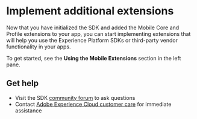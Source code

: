 # Implement additional extensions

Now that you have initialized the SDK and added the Mobile Core and Profile extensions to your app, you can start implementing extensions that will help you use the Experience Platform SDKs or third-party vendor functionality in your apps.

To get started, see the **Using the Mobile Extensions** section in the left pane. 

## Get help

* Visit the SDK [community forum](https://forums.adobe.com/community/experience-cloud/platform/launch/sdk) to ask questions
* Contact [Adobe Experience Cloud customer care](https://helpx.adobe.com/contact/enterprise-support.ec.html) for immediate assistance

